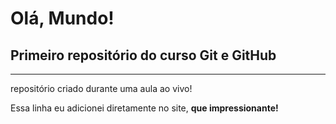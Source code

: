# Olá, Mundo!
## Primeiro repositório do curso Git e GitHub
---
repositório criado durante uma aula ao vivo!

Essa linha eu adicionei diretamente no site, **que impressionante!**
